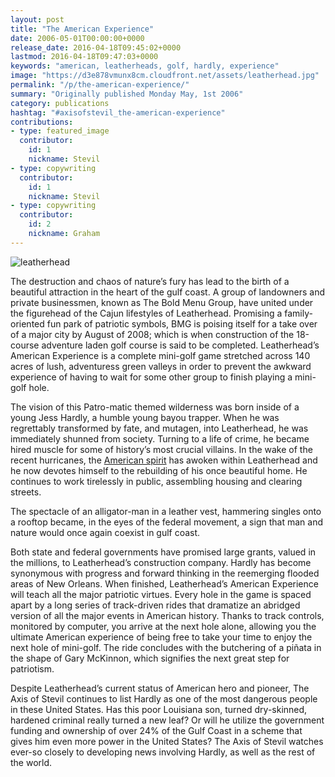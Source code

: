 ```yaml
---
layout: post
title: "The American Experience"
date: 2006-05-01T00:00:00+0000
release_date: 2016-04-18T09:45:02+0000
lastmod: 2016-04-18T09:47:03+0000
keywords: "american, leatherheads, golf, hardly, experience"
image: "https://d3e878vmunx8cm.cloudfront.net/assets/leatherhead.jpg"
permalink: "/p/the-american-experience/"
summary: "Originally published Monday May, 1st 2006"
category: publications
hashtag: "#axisofstevil_the-american-experience"
contributions:
- type: featured_image
  contributor:
    id: 1
    nickname: Stevil
- type: copywriting
  contributor:
    id: 1
    nickname: Stevil
- type: copywriting
  contributor:
    id: 2
    nickname: Graham
---
```


[id_1]: https://d3e878vmunx8cm.cloudfront.net/assets/leatherhead.jpg "leatherhead"
![leatherhead][id_1]

The destruction and chaos of nature’s fury has lead to the birth of a beautiful attraction in the heart of the gulf coast. A group of landowners and private businessmen, known as The Bold Menu Group, have united under the figurehead of the Cajun lifestyles of Leatherhead. Promising a family-oriented fun park of patriotic symbols, BMG is poising itself for a take over of a major city by August of 2008; which is when construction of the 18-course adventure laden golf course is said to be completed. Leatherhead’s American Experience is a complete mini-golf game stretched across 140 acres of lush, adventuress green valleys in order to prevent the awkward experience of having to wait for some other group to finish playing a mini-golf hole.

The vision of this Patro-matic themed wilderness was born inside of a young Jess Hardly, a humble young bayou trapper.  When he was regrettably transformed by fate, and mutagen, into Leatherhead, he was immediately shunned from society. Turning to a life of crime, he became hired muscle for some of history’s most crucial villains. In the wake of the recent hurricanes, the [American spirit](/p/triumphant-return-of-the-american-spirit "American spirit") has awoken within Leatherhead and he now devotes himself to the rebuilding of his once beautiful home.  He continues to work tirelessly in public, assembling housing and clearing streets.

The spectacle of an alligator-man in a leather vest, hammering singles onto a rooftop became, in the eyes of the federal movement, a sign that man and nature would once again coexist in gulf coast.

Both state and federal governments have promised large grants, valued in the millions, to Leatherhead’s construction company. Hardly has become synonymous with progress and forward thinking in the reemerging flooded areas of New Orleans. When finished, Leatherhead’s American Experience will teach all the major patriotic virtues. Every hole in the game is spaced apart by a long series of track-driven rides that dramatize an abridged version of all the major events in American history. Thanks to track controls, monitored by computer, you arrive at the next hole alone, allowing you the ultimate American experience of being free to take your time to enjoy the next hole of mini-golf.  The ride concludes with the butchering of a piñata in the shape of Gary McKinnon, which signifies the next great step for patriotism.

Despite Leatherhead’s current status of American hero and pioneer, The Axis of Stevil continues to list Hardly as one of the most dangerous people in these United States.  Has this poor Louisiana son, turned dry-skinned, hardened criminal really turned a new leaf?  Or will he utilize the government funding and ownership of over 24% of the Gulf Coast in a scheme that gives him even more power in the United States?  The Axis of Stevil watches ever-so closely to developing news involving Hardly, as well as the rest of the world.
